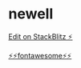 # newell

[Edit on StackBlitz ⚡️](https://stackblitz.com/edit/newell)

[⚡️⚡️fontawesome⚡️⚡️](https://fontawesome.com/docs/web/setup/host-yourself/webfonts)